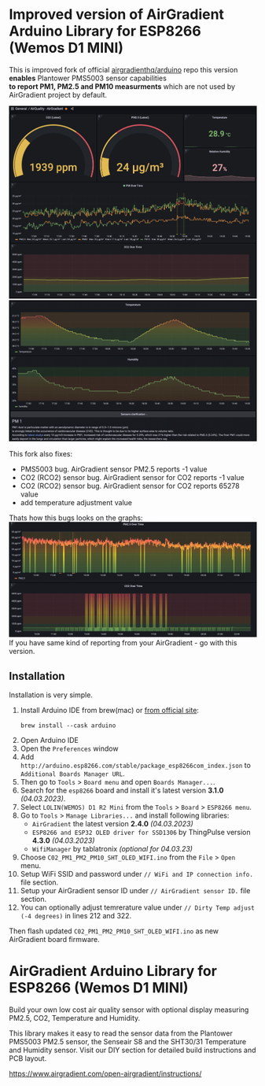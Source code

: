 Improved version of AirGradient Arduino Library for ESP8266 (Wemos D1 MINI)
===========================================================================

This is improved fork of official [airgradienthq/arduino](https://github.com/airgradienthq/arduino) repo this version **enables** Plantower PMS5003 sensor capabilities  
**to report PM1, PM2.5 and PM10 measurments** which are not used by AirGradient project by default.  
  
![AirGradient Monitoring Dashboard in Grafana picture 1](/images/air-gradient_1.png)  
![AirGradient Monitoring Dashboard in Grafana picture 2](/images/air-gradient_2.png)

This fork also fixes:  
* PMS5003 bug. AirGradient sensor PM2.5 reports -1 value
* CO2 (RCO2) sensor bug. AirGradient sensor for CO2 reports -1 value
* CO2 (RCO2) sensor bug. AirGradient sensor for CO2 reports 65278 value
* add temperature adjustment value

Thats how this bugs looks on the graphs:  
![AirGradient Monitoring Dashboard in Grafana picture 2](/images/air-gradient_3.png)  
If you have same kind of reporting from your AirGradient - go with this version.  

Installation
------------
Installation is very simple.

1. Install Arduino IDE from brew(mac) or [from official site](https://www.arduino.cc/en/software):
   ```shell
   brew install --cask arduino
   ```
2. Open Arduino IDE
3. Open the `Preferences` window
4. Add `http://arduino.esp8266.com/stable/package_esp8266com_index.json` to `Additional Boards Manager URL`.
5. Then go to `Tools` > `Board menu` and open `Boards Manager...`.
6. Search for the `esp8266` board and install it's latest version **3.1.0** *(04.03.2023)*.
7. Select `LOLIN(WEMOS) D1 R2 Mini` from the `Tools` > `Board` > `ESP8266 menu`.
8. Go to `Tools` > `Manage Libraries...` and install following libraries:
   * `AirGradient` the latest version **2.4.0** *(04.03.2023)*
   * `ESP8266 and ESP32 OLED driver for SSD1306` by ThingPulse version **4.3.0**  *(04.03.2023)*
   * `WifiManager` by tablatronix *(optional for 04.03.23)*
9. Choose `C02_PM1_PM2_PM10_SHT_OLED_WIFI.ino` from the `File` > `Open` menu.
10. Setup WiFi SSID and password under `// WiFi and IP connection info.` file section.
11. Setup your AirGradient sensor ID under `// AirGradient sensor ID.` file section.
12. You can optionally adjust temrerature value under `// Dirty Temp adjust (-4 degrees)` in lines 212 and 322.

Then flash updated `C02_PM1_PM2_PM10_SHT_OLED_WIFI.ino` as new AirGradient board firmware.

AirGradient Arduino Library for ESP8266 (Wemos D1 MINI)
=====================================================================================================

Build your own low cost air quality sensor with optional display measuring PM2.5, CO2, Temperature and Humidity. 

This library makes it easy to read the sensor data from the Plantower PMS5003 PM2.5 sensor, the Senseair S8 and the SHT30/31 Temperature and Humidity sensor. Visit our DIY section for detailed build instructions and PCB layout.

https://www.airgradient.com/open-airgradient/instructions/
